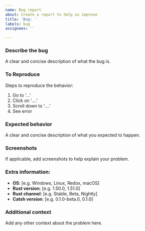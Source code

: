 ```yaml
---
name: Bug report
about: Create a report to help us improve
title: 'Bug: '
labels: bug
assignees: ''

---
```


### Describe the bug
A clear and concise description of what the bug is.

### To Reproduce
Steps to reproduce the behavior:
1. Go to '...'
2. Click on '....'
3. Scroll down to '....'
4. See error

### Expected behavior
A clear and concise description of what you expected to happen.

### Screenshots
If applicable, add screenshots to help explain your problem.

### Extra information:
 - **OS**: [e.g. Windows, Linux, Redox, macOS]
 - **Rust version**: [e.g. 1.50.0, 1.51.0]
 - **Rust channel**: [e.g. Stable, Beta, Nightly]
 - **Catsh version**: [e.g. 0.1.0-beta.0, 0.1.0]

### Additional context
Add any other context about the problem here.
